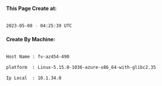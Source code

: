 
   
#### This Page Create at:

```bash

2023-05-08 - 04:25:39 UTC

```

#### Create By Machine:

```bash

Host Name : fv-az454-490

platform  : Linux-5.15.0-1036-azure-x86_64-with-glibc2.35

Ip Local  : 10.1.34.0

```

